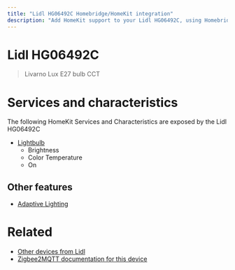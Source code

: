 ```yaml
---
title: "Lidl HG06492C Homebridge/HomeKit integration"
description: "Add HomeKit support to your Lidl HG06492C, using Homebridge, Zigbee2MQTT and homebridge-z2m."
---
```

<!---
This file has been GENERATED using src/docgen/docgen.ts
DO NOT EDIT THIS FILE MANUALLY!
-->
# Lidl HG06492C
> Livarno Lux E27 bulb CCT


# Services and characteristics
The following HomeKit Services and Characteristics are exposed by
the Lidl HG06492C

* [Lightbulb](../../light.md)
  * Brightness
  * Color Temperature
  * On


## Other features
* [Adaptive Lighting](../../light.md)


# Related
* [Other devices from Lidl](../index.md#lidl)
* [Zigbee2MQTT documentation for this device](https://www.zigbee2mqtt.io/devices/HG06492C.html)